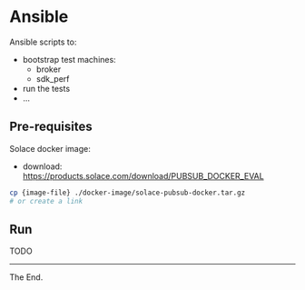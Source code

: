 # Ansible

Ansible scripts to:
- bootstrap test machines:
  - broker
  - sdk_perf
- run the tests
- ...


## Pre-requisites

Solace docker image:
- download: https://products.solace.com/download/PUBSUB_DOCKER_EVAL
````bash
cp {image-file} ./docker-image/solace-pubsub-docker.tar.gz
# or create a link
````


## Run

TODO

---
The End.
